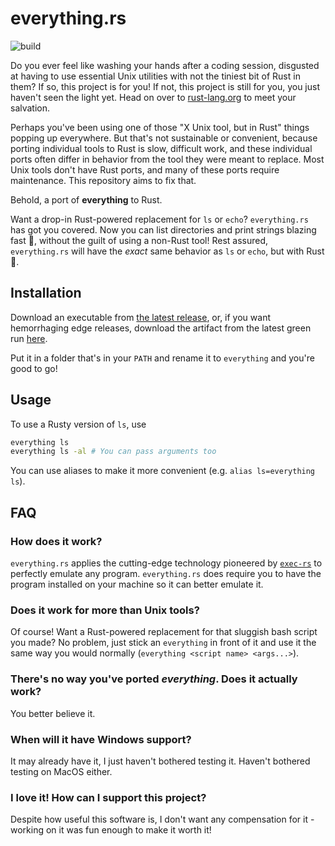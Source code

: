 # everything.rs

![build](https://github.com/ysthakur/everything.rs/actions/workflows/build.yml/badge.svg)

Do you ever feel like washing your hands after a coding session, disgusted at having to use essential
Unix utilities with not the tiniest bit of Rust in them? If so, this project is for you! If not, this project is
still for you, you just haven't seen the light yet. Head on over to [rust-lang.org](https://www.rust-lang.org/)
to meet your salvation.

Perhaps you've been using one of those "X Unix tool, but in Rust" things popping up everywhere. But that's
not sustainable or convenient, because porting individual tools to Rust is slow, difficult work, and these individual
ports often differ in behavior from the tool they were meant to replace. Most Unix tools don't have Rust ports,
and many of these ports require maintenance. This repository aims to fix that.

Behold, a port of **everything** to Rust.

Want a drop-in Rust-powered replacement for `ls` or `echo`? `everything.rs` has got you
covered. Now you can list directories and print strings blazing fast 🚀, without the guilt of using a
non-Rust tool! Rest assured, `everything.rs` will have the *exact* same behavior as `ls` or `echo`, but with Rust 🦀.

## Installation

Download an executable from [the latest release](https://github.com/ysthakur/everything.rs/releases/latest), or,
if you want hemorrhaging edge releases, download the artifact from the latest green run
[here](https://github.com/ysthakur/everything.rs/actions/workflows/build.yml).

Put it in a folder that's in your `PATH` and rename it to `everything` and you're good to go!

## Usage

To use a Rusty version of `ls`, use
```bash
everything ls
everything ls -al # You can pass arguments too
```

You can use aliases to make it more convenient (e.g. `alias ls=everything ls`).

## FAQ

### How does it work?

`everything.rs` applies the cutting-edge technology pioneered by [`exec-rs`](https://github.com/faradayio/exec-rs)
to perfectly emulate any program. `everything.rs` does require you to have the program installed on your
machine so it can better emulate it.

### Does it work for more than Unix tools?

Of course! Want a Rust-powered replacement for that sluggish bash script you made? No problem,
just stick an `everything` in front of it and use it the same way you would normally (`everything <script name> <args...>`).

### There's no way you've ported *everything*. Does it actually work?

You better believe it.

### When will it have Windows support?

It may already have it, I just haven't bothered testing it. Haven't bothered testing on MacOS either.

### I love it! How can I support this project?

Despite how useful this software is, I don't want any compensation for it - working on it was fun enough to make it worth it!
